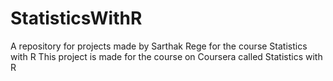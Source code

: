 # StatisticsWithR
A repository for projects made by Sarthak Rege for the course Statistics with R
This project is made for the course on Coursera called Statistics with R
